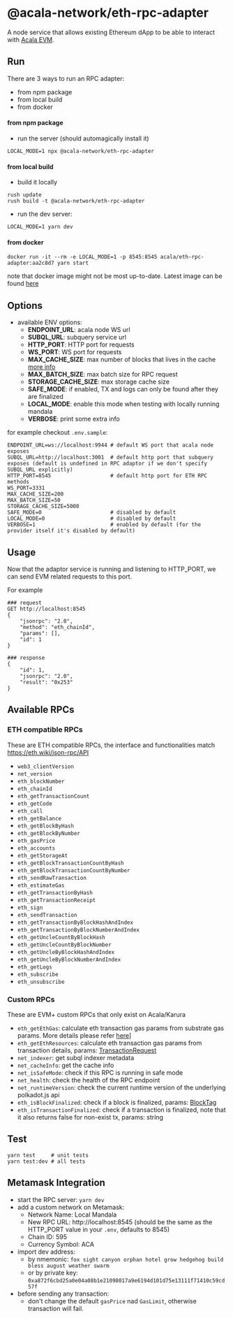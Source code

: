 # @acala-network/eth-rpc-adapter
A node service that allows existing Ethereum dApp to be able to interact with [Acala EVM](https://github.com/AcalaNetwork/Acala/tree/master/modules/evm).

## Run
There are 3 ways to run an RPC adapter:
- from npm package
- from local build
- from docker

#### from npm package
- run the server (should automagically install it)
```
LOCAL_MODE=1 npx @acala-network/eth-rpc-adapter
```

#### from local build
- build it locally
```
rush update
rush build -t @acala-network/eth-rpc-adapter 
```

- run the dev server:
```
LOCAL_MODE=1 yarn dev
```

#### from docker
```
docker run -it --rm -e LOCAL_MODE=1 -p 8545:8545 acala/eth-rpc-adapter:aa2c8d7 yarn start
```
note that docker image might not be most up-to-date. Latest image can be found [here](https://hub.docker.com/r/acala/eth-rpc-adapter/tags)

## Options
- available ENV options:
  - **ENDPOINT_URL**: acala node WS url
  - **SUBQL_URL**: subquery service url
  - **HTTP_PORT**: HTTP port for requests
  - **WS_PORT**: WS port for requests
  - **MAX_CACHE_SIZE**: max number of blocks that lives in the cache [more info](https://evmdocs.acala.network/network/network)
  - **MAX_BATCH_SIZE**: max batch size for RPC request
  - **STORAGE_CACHE_SIZE**: max storage cache size
  - **SAFE_MODE**: if enabled, TX and logs can only be found after they are finalized
  - **LOCAL_MODE**: enable this mode when testing with locally running mandala
  - **VERBOSE**: print some extra info

for example checkout `.env.sample`:
```
ENDPOINT_URL=ws://localhost:9944 # default WS port that acala node exposes
SUBQL_URL=http://localhost:3001  # default http port that subquery exposes (default is undefined in RPC adaptor if we don't specify SUBQL_URL explicitly)
HTTP_PORT=8545                   # default http port for ETH RPC methods
WS_PORT=3331                     
MAX_CACHE_SIZE=200               
MAX_BATCH_SIZE=50
STORAGE_CACHE_SIZE=5000
SAFE_MODE=0                      # disabled by default
LOCAL_MODE=0                     # disabled by default
VERBOSE=1                        # enabled by default (for the provider itself it's disabled by default)
```

## Usage
Now that the adaptor service is running and listening to HTTP_PORT, we can send EVM related requests to this port.

For example
```
### request
GET http://localhost:8545
{
    "jsonrpc": "2.0",
    "method": "eth_chainId",
    "params": [],
    "id": 1
}

### response
{
    "id": 1,
    "jsonrpc": "2.0",
    "result": "0x253"
}
```

## Available RPCs
### ETH compatible RPCs
These are ETH compatible RPCs, the interface and functionalities match https://eth.wiki/json-rpc/API
- `web3_clientVersion`
- `net_version`
- `eth_blockNumber`
- `eth_chainId`
- `eth_getTransactionCount`
- `eth_getCode`
- `eth_call`
- `eth_getBalance`
- `eth_getBlockByHash`
- `eth_getBlockByNumber`
- `eth_gasPrice`
- `eth_accounts`
- `eth_getStorageAt`
- `eth_getBlockTransactionCountByHash`
- `eth_getBlockTransactionCountByNumber`
- `eth_sendRawTransaction`
- `eth_estimateGas`
- `eth_getTransactionByHash`
- `eth_getTransactionReceipt`
- `eth_sign`
- `eth_sendTransaction`
- `eth_getTransactionByBlockHashAndIndex`
- `eth_getTransactionByBlockNumberAndIndex`
- `eth_getUncleCountByBlockHash`
- `eth_getUncleCountByBlockNumber`
- `eth_getUncleByBlockHashAndIndex`
- `eth_getUncleByBlockNumberAndIndex`
- `eth_getLogs`
- `eth_subscribe`
- `eth_unsubscribe`

### Custom RPCs
These are EVM+ custom RPCs that only exist on Acala/Karura
- `eth_getEthGas`: calculate eth transaction gas params from substrate gas params. More details please refer [here](https://evmdocs.acala.network/network/gas-parameters)]
- `eth_getEthResources`: calculate eth transaction gas params from transaction details, params: [TransactionRequest](https://docs.ethers.io/v5/api/providers/types/#providers-TransactionRequest)
- `net_indexer`: get subql indexer metadata
- `net_cacheInfo`: get the cache info
- `net_isSafeMode`: check if this RPC is running in safe mode
- `net_health`: check the health of the RPC endpoint
- `net_runtimeVersion`: check the current runtime version of the underlying polkadot.js api
- `eth_isBlockFinalized`: check if a block is finalized, params: [BlockTag](https://docs.ethers.io/v5/api/providers/types/#providers-BlockTag)
- `eth_isTransactionFinalized`: check if a transaction is finalized, note that it also returns false for non-exist tx, params: string

## Test
```
yarn test     # unit tests
yarn test:dev # all tests
```

## Metamask Integration
- start the RPC server: `yarn dev`
- add a custom network on Metamask:
  - Network Name: Local Mandala
  - New RPC URL: http://localhost:8545  (should be the same as the HTTP_PORT value in your `.env`, defaults to 8545)
  - Chain ID: 595
  - Currency Symbol: ACA
- import dev address:
  - by nmemonic: `fox sight canyon orphan hotel grow hedgehog build bless august weather swarm`
  - or by private key: `0xa872f6cbd25a0e04a08b1e21098017a9e6194d101d75e13111f71410c59cd57f`
- before sending any transaction:
  - don't change the default `gasPrice` nad `GasLimit`, otherwise transaction will fail.
